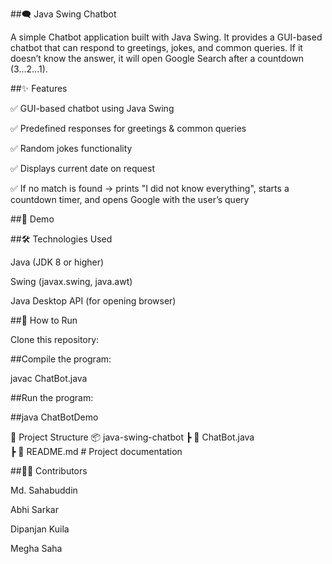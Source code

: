 
##🗨️ Java Swing Chatbot

A simple Chatbot application built with Java Swing.
It provides a GUI-based chatbot that can respond to greetings, jokes, and common queries.
If it doesn’t know the answer, it will open Google Search after a countdown (3...2...1).

##✨ Features

✅ GUI-based chatbot using Java Swing

✅ Predefined responses for greetings & common queries

✅ Random jokes functionality

✅ Displays current date on request

✅ If no match is found → prints "I did not know everything", starts a countdown timer, and opens Google with the user’s query

##📸 Demo



##🛠️ Technologies Used

Java (JDK 8 or higher)

Swing (javax.swing, java.awt)

Java Desktop API (for opening browser)

##🚀 How to Run

Clone this repository:




##Compile the program:

javac ChatBot.java


##Run the program:

##java ChatBotDemo

📂 Project Structure
📦 java-swing-chatbot
 ┣ 📜 ChatBot.java    
 ┣ 📜 README.md           # Project documentation

##👨‍💻 Contributors

Md. Sahabuddin

Abhi Sarkar

Dipanjan Kuila

Megha Saha
